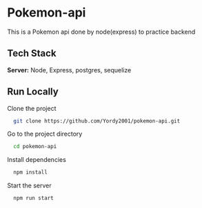 # Pokemon-api

This is a Pokemon api done by node(express) to practice backend





## Tech Stack


**Server:** Node, Express, postgres, sequelize


## Run Locally

Clone the project

```bash
  git clone https://github.com/Yordy2001/pokemon-api.git
```

Go to the project directory

```bash
  cd pokemon-api
```

Install dependencies

```bash
  npm install
```

Start the server

```bash
  npm run start
